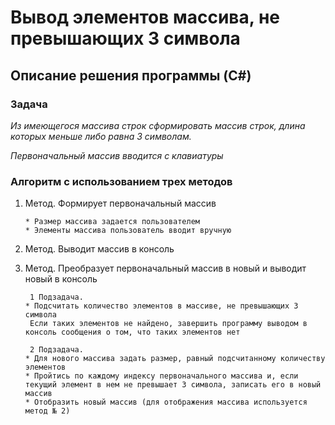 #  Вывод элементов массива, не превышающих 3 символа
## Описание решения программы (C#)

### **Задача**

_Из имеющегося массива строк сформировать массив строк, длина которых меньше либо равна 3 символам._

_Первоначальный массив вводится с клавиатуры_

### **Алгоритм с использованием трех методов**
1. Метод. Формирует первоначальный массив

       * Размер массива задается пользователем
       * Элементы массива пользователь вводит вручную  

2. Метод. Выводит массив в консоль

3. Метод. Преобразует первоначальный массив в новый и выводит новый в консоль
    
        1 Подзадача.
       * Подсчитать количество элементов в массиве, не превышающих 3 символа
        Если таких элементов не найдено, завершить программу выводом в консоль сообщения о том, что таких элементов нет

        2 Подзадача.
       * Для нового массива задать размер, равный подсчитанному количеству элементов
       * Пройтись по каждому индексу первоначального массива и, если текущий элемент в нем не превышает 3 символа, записать его в новый массив
       * Отобразить новый массив (для отображения массива используется метод № 2)


